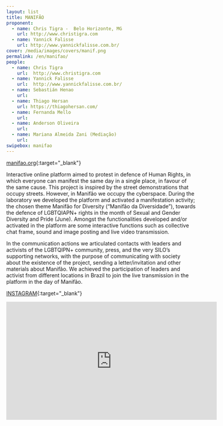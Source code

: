 ```yaml
---
layout: list
title: MANIFÃO 
proponent:
  - name: Chris Tigra -  Belo Horizonte, MG
    url: http://www.christigra.com
  - name: Yannick Falisse
    url: http://www.yannickfalisse.com.br/
cover: /media/images/covers/manif.png
permalink: /en/manifao/
people:
  - name: Chris Tigra
    url:  http://www.christigra.com
  - name: Yannick Falisse
    url:  http://www.yannickfalisse.com.br/
  - name: Sebastián Henao
    url:   
  - name: Thiago Hersan
    url: https://thiagohersan.com/
  - name: Fernanda Mello
    url:
  - name: Anderson Oliveira
    url:
  - name: Mariana Almeida Zani (Mediação)
    url: 
swipebox: manifao
---
```


[manifao.org](https://manifao.org){:target="_blank"}
  
Interactive online platform aimed to protest in defence of Human Rights, in which everyone can manifest the same day in a single place, in favour of the same cause. This project is inspired by the street demonstrations that occupy streets. However, in Manifão we occupy the cyberspace. During the laboratory we developed the platform and activated a manifestation activity; the chosen theme Manifão for Diversity (“Manifão da Diversidade”), towards the defence of LGBTQIAPN+ rights in the month of Sexual and Gender Diversity and Pride (June). Amongst the functionalities developed and/or activated in the platform are some interactive functions such as collective chat frame, sound and image posting and live video transmission.
  
In the communication actions we articulated contacts with leaders and activists of the LGBTQIPN+ community, press, and the very SILO’s supporting networks, with the purpose of communicating with society about the existence of the project, sending a letter/invitation and other materials about Manifão. We achieved the participation of leaders and activist from different locations in Brazil to join the live transmission in the platform in the day of Manifão.

[INSTAGRAM](https://www.instagram.com/manifao/){:target="_blank"}


<div class="video-wrapper video-wrapper-16x9">
<iframe width="560" height="315" src="https://www.youtube.com/embed/vAt2K0fKtBA" frameborder="0" allow="accelerometer; autoplay; encrypted-media; gyroscope; picture-in-picture" allowfullscreen></iframe>
</div>